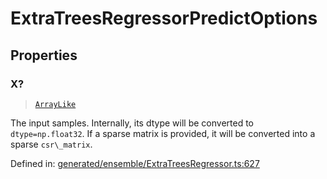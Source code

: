 # ExtraTreesRegressorPredictOptions

## Properties

### X?

> [`ArrayLike`](../types/ArrayLike.md)

The input samples. Internally, its dtype will be converted to `dtype=np.float32`. If a sparse matrix is provided, it will be converted into a sparse `csr\_matrix`.

Defined in:  [generated/ensemble/ExtraTreesRegressor.ts:627](https://github.com/transitive-bullshit/scikit-learn-ts/blob/122b3c0/packages/sklearn/src/generated/ensemble/ExtraTreesRegressor.ts#L627)
